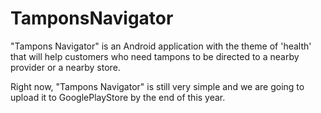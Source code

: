 # TamponsNavigator

"Tampons Navigator" is an Android application with the theme of 'health' that will help customers who need tampons
to be directed to a nearby provider or a nearby store.

Right now, "Tampons Navigator" is still very simple and we are going to upload it to GooglePlayStore by the end of this year.
